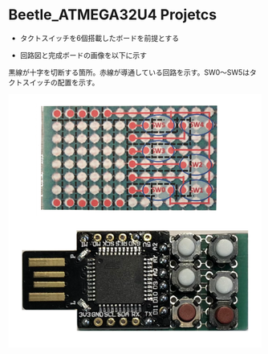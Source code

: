 # Beetle_ATMEGA32U4 Projetcs

- タクトスイッチを6個搭載したボードを前提とする

- 回路図と完成ボードの画像を以下に示す

黒線が十字を切断する箇所。赤線が導通している回路を示す。SW0〜SW5はタクトスイッチの配置を示す。

![](circuitBoard.png)
